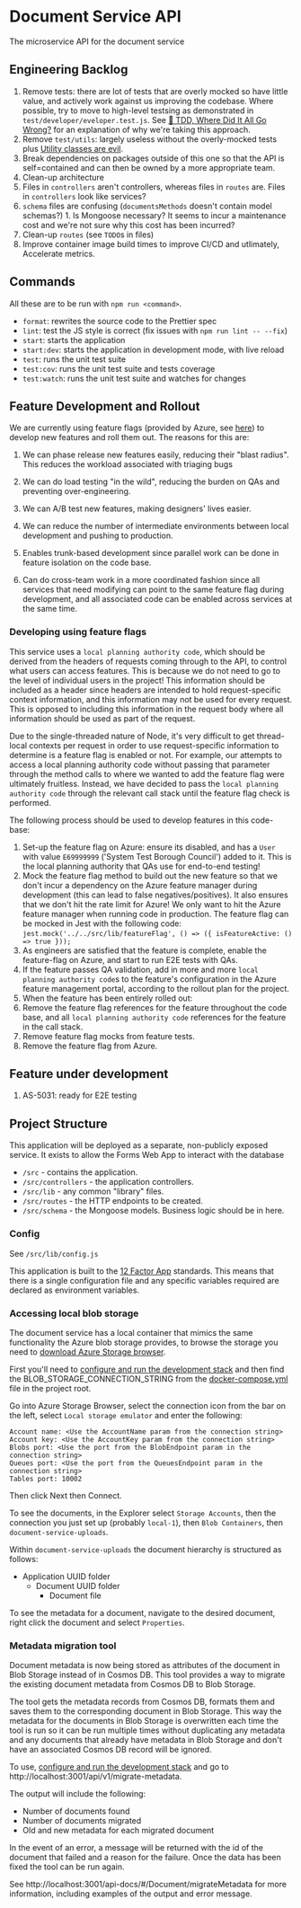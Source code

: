 # Document Service API

The microservice API for the document service

## Engineering Backlog

1. Remove tests: there are lot of tests that are overly mocked so have little value, and actively work against us improving the
codebase. Where possible, try to move to high-level testsing as demonstrated in `test/developer/eveloper.test.js`. See
[🚀 TDD, Where Did It All Go Wrong?](https://www.youtube.com/watch?v=EZ05e7EMOLM) for an explanation of why we're taking this approach.
  1. Remove `test/utils`: largely useless without the overly-mocked tests plus [Utility classes are evil]().
1. Break dependencies on packages outside of this one so that the API is self=contained and can then be owned by a more appropriate team.
1. Clean-up architecture
  1. Files in `controllers` aren't controllers, whereas files in `routes` are. Files in `controllers` look like services?
  1. `schema` files are confusing (`documentsMethods` doesn't contain model schemas?)
    1. Is Mongoose necessary? It seems to incur a maintenance cost and we're not sure why this cost has been incurred?
1. Clean-up `routes` (see `TODO`s in files)
1. Improve container image build times to improve CI/CD and utlimately, Accelerate metrics.

## Commands

All these are to be run with `npm run <command>`.

- `format`: rewrites the source code to the Prettier spec
- `lint`: test the JS style is correct (fix issues with `npm run lint -- --fix`)
- `start`: starts the application
- `start:dev`: starts the application in development mode, with live reload
- `test`: runs the unit test suite
- `test:cov`: runs the unit test suite and tests coverage
- `test:watch`: runs the unit test suite and watches for changes

## Feature Development and Rollout

We are currently using feature flags (provided by Azure, see [here](https://learn.microsoft.com/en-us/azure/azure-app-configuration/manage-feature-flags)) to develop new features and roll them out. The reasons for this are:

1. We can phase release new features easily, reducing their "blast radius". This reduces the workload associated with
triaging bugs

2. We can do load testing "in the wild", reducing the burden on QAs and preventing over-engineering.

3. We can A/B test new features, making designers' lives easier.

4. We can reduce the number of intermediate environments between local development and pushing to production.

5. Enables trunk-based development since parallel work can be done in feature isolation on the code base.

6. Can do cross-team work in a more coordinated fashion since all services that need modifying can point to the same feature flag during development, and all associated code can be enabled across services at the same time.

### Developing using feature flags

This service uses a `local planning authority code`, which should be derived from the headers of requests coming through to the API,
to control what users can access features. This is because we do not need to go to the level of individual users in the project! This
information should be included as a header since headers are intended to hold request-specific context information, and this information
may not be used for every request. This is opposed to including this information in the request body where all information should be used
as part of the request.

Due to the single-threaded nature of Node, it's very difficult to get thread-local contexts per request in order to use request-specific 
information to determine is a feature flag is enabled or not. For example, our attempts to access a local planning authority code without
passing that parameter through the method calls to where we wanted to add the feature flag were ultimately fruitless. Instead, we have
decided to pass the `local planning authority code` through the relevant call stack until the feature flag check is performed.

The following process should be used to develop features in this code-base:

1. Set-up the feature flag on Azure: ensure its disabled, and has a `User` with value `E69999999` ('System Test Borough Council') added to it. 
This is the local planning authority that QAs use for end-to-end testing!
1. Mock the feature flag method to build out the new feature so that we don't incur a dependency on the Azure feature manager during
development (this can lead to false negatives/positives). It also ensures that we don't hit the rate limit for Azure! We only want to hit
the Azure feature manager when running code in production. The feature flag can be mocked in Jest with the following code: `jest.mock('../../src/lib/featureFlag', () => ({ isFeatureActive: () => true }));`
1. As engineers are satisfied that the feature is complete, enable the feature-flag on Azure, and start to run E2E tests with QAs.
1. If the feature passes QA validation, add in more and more `local planning authority code`s to the feature's configuration in the Azure 
feature management portal, according to the rollout plan for the project.
1. When the feature has been entirely rolled out:
  1. Remove the feature flag references for the feature throughout the code base, and all `local planning authority code` references for the 
  feature in the call stack.
  1. Remove feature flag mocks from feature tests.
  1. Remove the feature flag from Azure.

## Feature under development

1. AS-5031: ready for E2E testing

## Project Structure

This application will be deployed as a separate, non-publicly exposed service.
It exists to allow the Forms Web App to interact with the database

- `/src` - contains the application.
- `/src/controllers` - the application controllers.
- `/src/lib` - any common "library" files.
- `/src/routes` - the HTTP endpoints to be created.
- `/src/schema` - the Mongoose models. Business logic should be in here.

### Config

See `/src/lib/config.js`

This application is built to the [12 Factor App](https://12factor.net/)
standards. This means that there is a single configuration file and any specific
variables required are declared as environment variables.

### Accessing local blob storage

The document service has a local container that mimics the same functionality the Azure blob storage provides, to browse the storage you need to [download Azure Storage browser](https://azure.microsoft.com/en-gb/features/storage-explorer/).

First you'll need to [configure and run the development stack](https://github.com/Planning-Inspectorate/appeal-planning-decision/blob/main/README.md) and then find the BLOB_STORAGE_CONNECTION_STRING from the [docker-compose.yml](https://github.com/Planning-Inspectorate/appeal-planning-decision/blob/main/docker-compose.yml) file in the project root.

Go into Azure Storage Browser, select the connection icon from the bar on the left, select `Local storage emulator` and enter the following:

```
Account name: <Use the AccountName param from the connection string>
Account key: <Use the AccountKey param from the connection string>
Blobs port: <Use the port from the BlobEndpoint param in the connection string>
Queues port: <Use the port from the QueuesEndpoint param in the connection string>
Tables port: 10002
```

Then click Next then Connect.

To see the documents, in the Explorer select `Storage Accounts`, then the connection you just set up (probably `local-1`), then `Blob Containers`, then `document-service-uploads`.

Within `document-service-uploads` the document hierarchy is structured as follows:

- Application UUID folder
  - Document UUID folder
    - Document file

To see the metadata for a document, navigate to the desired document, right click the document and select `Properties`.

### Metadata migration tool

Document metadata is now being stored as attributes of the document in Blob Storage instead of in Cosmos DB. This tool provides a way to migrate the existing document metadata from Cosmos DB to Blob Storage.

The tool gets the metadata records from Cosmos DB, formats them and saves them to the corresponding document in Blob Storage. This way the metadata for the documents in Blob Storage is overwritten each time the tool is run so it can be run multiple times without duplicating any metadata and any documents that already have metadata in Blob Storage and don't have an associated Cosmos DB record will be ignored.

To use, [configure and run the development stack](https://github.com/Planning-Inspectorate/appeal-planning-decision/blob/main/README.md) and go to http://localhost:3001/api/v1/migrate-metadata.

The output will include the following:

- Number of documents found
- Number of documents migrated
- Old and new metadata for each migrated document

In the event of an error, a message will be returned with the id of the document that failed and a reason for the failure. Once the data has been fixed the tool can be run again.

See http://localhost:3001/api-docs/#/Document/migrateMetadata for more information, including examples of the output and error message.
